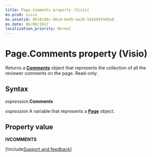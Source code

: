 ```yaml
---
title: Page.Comments property (Visio)
ms.prod: visio
ms.assetid: 9618c86c-96c0-be95-ee20-5d1b99f4d5e8
ms.date: 06/08/2017
localization_priority: Normal
---
```



# Page.Comments property (Visio)

Returns a **[Comments](Visio.comments.md)** object that represents the collection of all the reviewer comments on the page. Read-only.


## Syntax

_expression_.**Comments**

_expression_ A variable that represents a **[Page](Visio.Page.md)** object.


## Property value

**IVCOMMENTS**




[!include[Support and feedback](~/includes/feedback-boilerplate.md)]